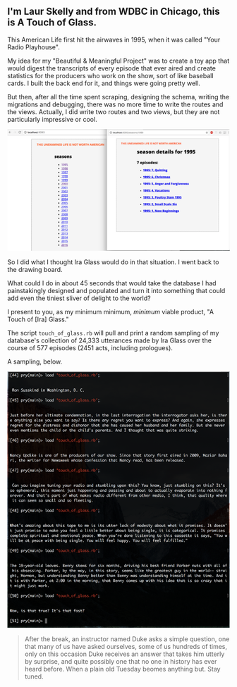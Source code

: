 ## I'm Laur Skelly and from WDBC in Chicago, this is A Touch of Glass. 

This American Life first hit the airwaves in 1995, when it was called "Your Radio Playhouse". 

My idea for my "Beautiful & Meaningful Project" was to create a toy app that would digest the transcripts of every episode that ever aired and create statistics for the producers who work on the show, sort of like baseball cards. I built the back end for it, and things were going pretty well.  

But then, after all the time spent scraping, designing the schema, writing the migrations and debugging, there was no more time to write the routes and the views. Actually, I did write two routes and two views, but they are not particularly impressive or cool. 

![](readme_assets/not_impressive_or_cool.png)

So I did what I thought Ira Glass would do in that situation. I went back to the drawing board. 

What could I do in about 45 seconds that would take the database I had painstakingly designed and populated and turn it into something that could add even the tiniest sliver of delight to the world? 

I present to you, as my minimum minimum, _minimum_ viable product, "A Touch of [Ira] Glass."

The script `touch_of_glass.rb` will pull and print a random sampling of my database's collection of 24,333 utterances made by Ira Glass over the course of 577 episodes (2451 acts, including prologues).

A sampling, below. 

![](readme_assets/mmmvp_sample.png)

>After the break, an instructor named Duke asks a simple question, one that many of us have asked ourselves, some of us hundreds of times, only on this occasion Duke receives an answer that takes him utterly by surprise, and quite possibly one that no one in history has ever heard before. When a plain old Tuesday beomes anything but. Stay tuned.


